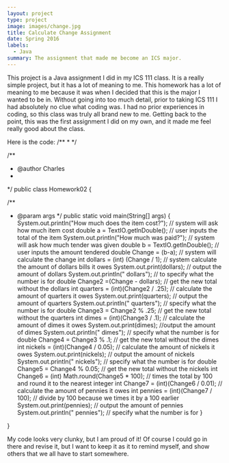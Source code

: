 ```yaml
---
layout: project
type: project
image: images/change.jpg
title: Calculate Change Assignment
date: Spring 2016
labels:
  - Java
summary: The assignment that made me become an ICS major.
---
```


This project is a Java assignment I did in my ICS 111 class. It is a really simple project, but it has a lot of meaning to me. This homework has a lot of meaning to me because it was when I decided that this is the major I wanted to be in. Without going into too much detail, prior to taking ICS 111 I had absolutely no clue what coding was. I had no prior experiences in coding, so this class was truly all brand new to me. Getting back to the point, this was the first assignment I did on my own, and it made me feel really good about the class.

Here is the code:
/**
 * 
 */

/**
 * @author Charles
 *
 */
public class Homework02 {

  /**
   * @param args
   */
  public static void main(String[] args) {
    System.out.println("How much does the item cost?"); // system will ask how much item cost
    double a = TextIO.getlnDouble(); // user inputs the total of the item
    System.out.println("How much was paid?"); // system will ask how much tender was given
    double b = TextIO.getlnDouble(); // user inputs the amount tendered
    double Change = (b-a); // system will calculate the change
    int dollars = (int) (Change / 1); // system calculate the amount of dollars bills it owes
    System.out.print(dollars); // output the amount of dollars
    System.out.println(" dollars"); // to specify what the number is for
    double Change2 =(Change - dollars); // get the new total without the dollars 
    int quarters = (int)(Change2 / .25); // calculate the amount of quarters it owes
    System.out.print(quarters); // output the amount of quarters
    System.out.println(" quarters"); // specify what the number is for
    double Change3 = Change2 % .25; // get the new total without the quarters
    int dimes = (int)(Change3 / .1); // calculate the amount of dimes it owes
    System.out.print(dimes); //output the amount of dimes
    System.out.println(" dimes"); // specify what the number is for
    double Change4 = Change3 % .1; // get the new total without the dimes
    int nickels = (int)(Change4 / 0.05); // calculate the amount of nickels it owes
    System.out.print(nickels); // output the amount of nickels
    System.out.println(" nickels"); // specify what the number is for
    double Change5 = Change4 % 0.05; // get the new total without the nickels
    int Change6 = (int) Math.round(Change5 * 100); // times the total by 100 and round it to the nearest integer
    int Change7 = (int)(Change6 / 0.01); // calculate the amount of pennies it owes
    int pennies = (int)(Change7 / 100); // divide by 100 because we times it by a 100 earlier
    System.out.print(pennies); // output the amount of pennies
    System.out.println(" pennies"); // specify what the number is for
  }

}

My code looks very clunky, but I am proud of it! Of course I could go in there and revise it, but I want to keep it as it to remind myself, and show others that we all have to start somewhere.

